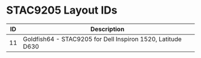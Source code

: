 # STAC9205 Layout IDs

| ID | Description |
|---|---|
| 11 | Goldfish64 - STAC9205 for Dell Inspiron 1520, Latitude D630 |
